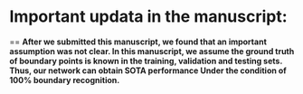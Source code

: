 # Important updata in the manuscript: 
==
**After we submitted this manuscript, we found that an important assumption was not clear. In this manuscript, we assume the ground truth of boundary points is known in the training, validation and testing sets. Thus, our network can obtain SOTA performance Under the condition of 100% boundary recognition.**

